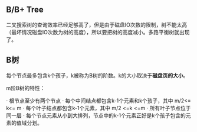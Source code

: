## B/B+ Tree

二叉搜索树的查询效率已经足够高了，但是由于磁盘IO次数的限制，树不能太高（最坏情况磁盘IO次数为树的高度），所以要把树的高度减小。多路平衡树就出现了。

## B树

每个节点最多包含k个孩子，k被称为B树的阶数。k的大小取决于**磁盘页的大小**。

m阶B树的特性：

· 根节点至少有两个节点
· 每个中间结点都包含k-1个元素和k个孩子，其中  m/2<= k<= m
· 每个叶子结点都包含k-1个元素，其中 m/2 <=k <=m
· 所有叶子节点位于同一层
· 每个节点元素从小到大排列，节点中的k-1个元素正好是k个孩子包含的元素的值域分划。

